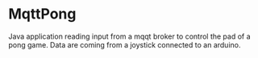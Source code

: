 # MqttPong

Java application reading input from a mqqt broker to control the pad of a pong game. 
Data are coming from a joystick connected to an arduino. 
